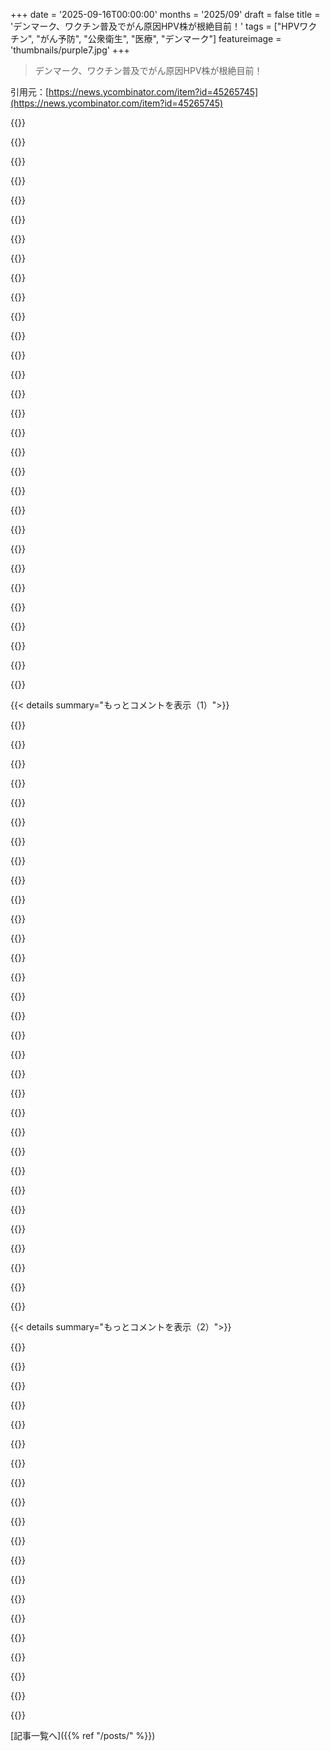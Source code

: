 +++
date = '2025-09-16T00:00:00'
months = '2025/09'
draft = false
title = 'デンマーク、ワクチン普及でがん原因HPV株が根絶目前！'
tags = ["HPVワクチン", "がん予防", "公衆衛生", "医療", "デンマーク"]
featureimage = 'thumbnails/purple7.jpg'
+++

> デンマーク、ワクチン普及でがん原因HPV株が根絶目前！

引用元：[https://news.ycombinator.com/item?id=45265745](https://news.ycombinator.com/item?id=45265745)




{{<matomeQuote body="もしUSに住んでるなら、年齢関係なくワクチン接種を考えてみて。俺の（かなり残念な）健康保険でカバーされたよ。2回（EDIT: 大人なら3回！）接種するだけ。男性も女性も推奨されてるんだ。" userName="pm90" createdAt="2025/09/16 19:40:13" color="#785bff">}}




{{<matomeQuote body="45歳以上には承認されてないよ。（知る限りでは）その年齢層で以前の曝露なしにリスクがある人がほとんどいないからね。基本的には離婚した人とか、長年のパートナーを亡くした人だけだろう。" userName="LorenPechtel" createdAt="2025/09/16 21:11:59" color="">}}




{{<matomeQuote body="そういえば、推奨接種年齢が40歳くらいまで引き上げられたって聞いたけど？喉頭がんは本当に嫌だよね。ワクチン接種しなよ。" userName="rtaylorgarlock" createdAt="2025/09/16 20:07:04" color="">}}




{{<matomeQuote body="こんなに包括的なワクチンなのに、なんで年齢制限があるんだろう？この病気の有名な症例はMichael Douglasじゃなかったっけ？" userName="sillyfluke" createdAt="2025/09/16 20:15:51" color="">}}




{{<matomeQuote body="「推奨」ではないけど、頼めばあなたのPCPはオフラベルで処方してくれるよ。とにかく聞いてみな。" userName="loeg" createdAt="2025/09/16 22:03:46" color="">}}




{{<matomeQuote body="実際は簡単じゃないよ。Safeway Pharmacyに行ったら、対象グループじゃないって理由でワクチンを打ってもらえなかった。One Medicalは1回400ドルの3回接種だって言ってた。たぶん家族を訪ねてインドに旅行して、ここでGardasilじゃなくてCervavacを打ってもらうな。向こうだと1回20ドルくらいだし。" userName="arjie" createdAt="2025/09/16 22:15:29" color="#38d3d3">}}




{{<matomeQuote body="ごめんけど、『オフラベルで接種しろ』とか『医者にパプアニューギニアから帰ってきたばかりで便に寄生虫がいるって言え』って言うのは、Covidにイベルメクチンを飲ませようとする人たちみたいに聞こえるよ。善意なのはわかるけど、USの医者は実際とても優秀だよ。" userName="pyuser583" createdAt="2025/09/16 22:58:12" color="">}}




{{<matomeQuote body="もし性的に活動的じゃないなら、それでも接種する価値はあるの？" userName="rogerrogerr" createdAt="2025/09/16 20:22:52" color="">}}




{{<matomeQuote body="率直に言うと：費用対効果だね。" userName="Fomite" createdAt="2025/09/16 20:37:57" color="">}}




{{<matomeQuote body="Walgreensの薬剤師が35歳の俺の彼女にHPVワクチンは「この歳じゃ無駄」だと叱ったんだ。彼女は粘って接種してもらったけど、薬剤師は彼女の動機まで疑ってたよ。ありえない対応だよね。俺が夫だって言えば違ったのかもだけど、将来他のパートナーがいないなんて考えるのはおかしいだろ。<br>HPVは広まってるし、すでに何かの株を持ってる可能性はある。でも、将来のパートナーの株でがんになる可能性もあるよね。この薬剤師の態度について誰か教えてくれたら嬉しい。俺は彼女に会うずっと前に接種してたし、男だけど薬剤師から何も言われなかったのに。" userName="copperx" createdAt="2025/09/17 11:24:16" color="#785bff">}}




{{<matomeQuote body="アメリカでは、USPSTFが推奨を決めるんだけど、彼らは決定にコストを明示的に考慮しないんだ。主に死亡率の減少に焦点を当てて、危害と利益を比較するよ。ほとんどの保険会社はUSPSTFの推奨に基づいて保険適用を決めるんだ。<br>https://www.cdc.gov/vaccines/vpd/hpv/hcp/recommendations.htm" userName="vharuck" createdAt="2025/09/16 21:45:23" color="#ff5c5c">}}




{{<matomeQuote body="カリフォルニアの地元の巨大薬局で、俺たちのアンチvaxxerの支配者たちがもはや推奨しないCOVIDワクチンについて聞いてみたんだ。どうやら、昔ながらの医療用マリファナカードを手に入れるのと同じくらい簡単らしいよ。州によって結果は違うけどね。カナダやメキシコに旅行する必要は（まだ）ないみたいだ。" userName="hedora" createdAt="2025/09/16 20:23:23" color="">}}




{{<matomeQuote body="HPVに過去に感染したか検査する方法ってあるのかな？俺がすでに抗体を持ってないってなったらかなり驚きだけど。まあ、でも結局は関係ないか。" userName="comrade1234" createdAt="2025/09/16 19:53:06" color="">}}




{{<matomeQuote body="CDCがBig Pharmaに取り込まれてるって疑ってるなら、「推奨される薬の費用は気にしない」って発言は、その疑いを決定づけるだろうね :)" userName="fsckboy" createdAt="2025/09/17 00:20:55" color="">}}




{{<matomeQuote body="うわー、陰謀論ってこんなに変わるんだね。クリントンがユニバーサルヘルスケアを提案した頃は、「デスパネル」が医療アクセスを管理するって恐れられてたっけ。CDCとFDAは安全性のためであって、コスト管理じゃないんだ。彼らはPharmaを規制しすぎて、Pharmaから苦情が出るくらいだよ！今や、反対側の陰謀論者が世論を賑わせてるみたいだね。" userName="epistasis" createdAt="2025/09/17 00:44:21" color="#38d3d3">}}




{{<matomeQuote body="それはすごい思い込みだと思うな—45歳以上の人がカジュアルセックスしないって本気で思ってるの？カジュアルセックスが減ることはあっても、統計的にはまだかなりの数だと思うけど。" userName="p1necone" createdAt="2025/09/16 21:45:14" color="">}}




{{<matomeQuote body="これは馬の駆虫剤を推奨するのとは全然違うんだ。その違いがわからないなら、ごめんね。" userName="loeg" createdAt="2025/09/16 23:11:44" color="">}}




{{<matomeQuote body="アメリカ人がすごく良い医者を持ってるって？医者が誰にどのワクチンをいつ打つか決めてるわけじゃないよ。RFK Jr.とか健康保険会社が決めてるんだ。" userName="iamtheworstdev" createdAt="2025/09/16 23:22:54" color="">}}




{{<matomeQuote body="1) もし妻が高リスク妊娠でワクチン接種できなかったなら、最初からCovidの最前線で働くべきじゃなかったんだよ。<br>2) 鏡を見て、’ワクチンを打つこと’をルーチンで議論の余地のないことじゃなく、文化戦争の政治的発言にしちゃった人たちを責めてみろよ。ワクチンが異論のないものだったら、医療免除も珍しく、議論の余地もなかったはずだ。" userName="bsder" createdAt="2025/09/16 21:47:10" color="">}}




{{<matomeQuote body="過去15年間、医者から勧められなかったことをRFK Jr.は騒いでるだけだ。主流の医療アドバイスを fringe position に変えるのはやめてくれよ。" userName="pyuser583" createdAt="2025/09/16 23:45:15" color="">}}




{{<matomeQuote body="デンマークでは、ある年齢以上の女性には勧められてないよ。年齢に関わらず接種する必要はないんだ。しばらく性行為経験がある女性には効果がないとされてるから、少女にだけ推奨されてるのさ。詳細はここで見てみて: https://www.ssi.dk/vaccinationer/boernevaccination/vaccinati....<br>結論: 効果がないかもしれないワクチンに急いで飛びつくなよ。まずは医者と相談して予約を取ってくれ。" userName="xkbarkar" createdAt="2025/09/17 06:47:12" color="#785bff">}}




{{<matomeQuote body="45歳以上でカジュアルなセックスをしてるなら、もうHPVに感染してる可能性が高いだろ。" userName="finghin" createdAt="2025/09/16 22:04:23" color="">}}




{{<matomeQuote body="大人には「手遅れだから接種するな」って言いながら、親には「’売春婦と奔放なゲイ男性向け’（RFK談）だから子供に接種させるな」って言うこの論理、マジ笑えるわ。" userName="malfist" createdAt="2025/09/17 12:09:49" color="">}}




{{<matomeQuote body="医者からは勧められてないよ。インターネットの知らない奴から医療アドバイスなんて聞かないし、医者の意見が一番だからね。どうこう言う気もないし、医者が勧めないなら接種しないよ。" userName="pyuser583" createdAt="2025/09/16 22:56:09" color="">}}




{{<matomeQuote body="ほとんどの国ではHPVワクチンはみんなに勧められてるんだ。アメリカだけは費用を払いたくないからって、そうじゃないんだよね。" userName="SchemaLoad" createdAt="2025/09/16 23:05:52" color="">}}




{{<matomeQuote body="はっきりした金銭的なインセンティブは陰謀論じゃないんだ: いつもお金を追うべき。それが陰謀論だと思うなら、それこそが陰謀論者だよ。" userName="fsckboy" createdAt="2025/09/17 01:20:16" color="">}}




{{<matomeQuote body="すごいね。オーストラリアは2035年までに子宮頸がんの根絶を目標にしてるし、もちろんHPVは陰茎がん、口腔がん、喉頭がん、肛門がんの大きな原因にもなってる。<br>うちの子どもたちはみんな学校で無料でワクチン接種を受けたよ。未だに世界でこの話が物議を醸してるなんて衝撃的だね。社会の質は、自国民をどうケアするかでよく分かるよ。" userName="shirro" createdAt="2025/09/17 02:29:04" color="#ff33a1">}}




{{<matomeQuote body="「社会の質は、[Nauruで人々を拘束したり | 亡命希望者を拒否したり | 先住民の世話をしなかったり] する方法でよく分かる」って言われたらどう反応するか考えてみてほしい。<br>君のコメントは一般化しすぎてて、挑発的か荒らしと受け取られる可能性があるよ。たぶん意図じゃないだろうけど、そう伝わってるって意識しておいてね。<br>「良い医療制度を持つ社会は栄える」みたいな言い方の方が良いかも。判断を下してる感じが少ないし、全てのアメリカ人をひとまとめにしないからね。内容には完全に同意なんだけど、ここでは形式だけ批判してるよ。" userName="illiac786" createdAt="2025/09/17 04:02:23" color="#ff5733">}}




{{<matomeQuote body="オーストラリアの先住民女性は、確かに一般人口よりもHPVと子宮頸がんのリスクが高いんだ。僕らはもっと頑張る必要があるけど、地方や遠隔地のコミュニティに質の高いサービスを提供するには課題もたくさんあるんだよ。何百万人もの人々が国をどう運営するかについて合意を得るのは簡単じゃないし、バカげたこともしばしば起こるね。<br>とにかく、デンマークはよくやった。オーストラリアも同じことを成功させようとしてるんだ。どうしてアメリカの話になったのかはよく分からないけど、みんな頑張ってね。" userName="shirro" createdAt="2025/09/17 04:56:43" color="#45d325">}}




{{<matomeQuote body="君が言うまで誰もアメリカのことなんて言ってなかったよ。" userName="boxed" createdAt="2025/09/17 05:59:43" color="">}}




{{< details summary="もっとコメントを表示（1）">}}

{{<matomeQuote body="文化的な誤解かもしれないね。大したことじゃないよ。同じ言語を使ってても、文化や影響が違うから難しいんだ。<br>アメリカでは、国内政治について何か言いたい時以外は、他の国について肯定的なことを言うのはあまり一般的じゃないのかもしれないね。僕は時々アメリカに深く批判的だけど、今回はそういう時じゃなかったんだ。<br>だから、はっきりさせておくけど、HPVの根絶と、ひいては一部のがんの撲滅は、人類にとって本当に崇高なことだし、オーストラリアやデンマークほど恵まれて裕福じゃない国も含めて、多くの国で追求されてるんだ。歴史的にアメリカもこのグループに含まれてたってことは、そこにもこのことに深く関心を持ってる人々がいるってことだよね。こういう公衆衛生プログラムに反対する人々は、どこにいても僕の意見ではただの悪だよ。" userName="shirro" createdAt="2025/09/17 07:25:23" color="#785bff">}}




{{<matomeQuote body="君の言ってる意味が分からないよ。僕の批判（繰り返すけど、形式に対する批判ね）が、親コメントがフランスを指していたとしても適用されないってこと？" userName="illiac786" createdAt="2025/09/17 06:08:46" color="">}}




{{<matomeQuote body="この発見、そして一般的にウイルスとがんの画期的な関連性は、2008年にノーベル賞を受賞したんだね。https://www.nobelprize.org/prizes/medicine/2008/press-releas..." userName="fifilura" createdAt="2025/09/17 05:22:27" color="#785bff">}}




{{<matomeQuote body="先進国で何が起きているか聞けてよかったよ。" userName="Animats" createdAt="2025/09/16 21:59:00" color="">}}




{{<matomeQuote body="RFK Jr.はちょっと偏見があるかもね。彼の反対運動は儲かってるみたいだよ。何年もMerck社を訴える法律事務所から紹介料をもらってるって、政府倫理局に提出された開示書類で明らかになってるんだ。詳細はここ見てね。<br>https://www.cbsnews.com/news/rfk-jr-confirmation-robert-f-ke..." userName="dmix" createdAt="2025/09/16 23:42:11" color="#ff5733">}}




{{<matomeQuote body="批判的な意見もちゃんと見るようにね。こういうのはオープンマインドで見て、もし何か納得いかないことがあったら、詳細を調べてみて！<br>https://www.youtube.com/watch?v=HqI_z1OcenQ" userName="MRson" createdAt="2025/09/17 05:05:05" color="">}}




{{<matomeQuote body="最近の研究だと、HPV感染中でもワクチンは少し役に立つらしいよ。J Clin Med (2023)を見てみて。「Effect of HPV Vaccination on Virus Disappearance in Cervical Samples of a Cohort of HPV-Positive Polish Patients」ってやつね。年齢制限は当てはまらないから、新しいパートナーができる可能性があれば大人でも打つべき！喉頭がんの原因の50%以上はHPVだし、男性も接種した方がいいよ。詳しいリンクはここ。<br>https://pinboard.in/u:pmigdal/t:hpv" userName="stared" createdAt="2025/09/17 09:00:28" color="#785bff">}}




{{<matomeQuote body="新しい性的パートナーがいなくても、ワクチンを打つべきだって！シャワーの床からも特定のHPV株に感染することがあるって最近知ったんだ。<br>https://dermnetnz.org/topics/non-sexually-acquired-human-pap..." userName="JayStavis" createdAt="2025/09/17 17:05:44" color="#38d3d3">}}




{{<matomeQuote body="接種の年齢基準は、費用対効果で社会的な影響が一番大きい層に焦点を当ててるからだよ。でも、徐々に広がるだろうし、多くの場所で個人でなら対象年齢外でも接種できるよ。イギリスだと、私立なら45歳まで、あるいは年齢制限なしで受けられるところもあるんだって（1回約180ポンド、2～3回）。" userName="vidarh" createdAt="2025/09/17 09:19:30" color="#ff5733">}}




{{<matomeQuote body="優先順位付けはすごく理にかなってるね。でもCDCのガイドラインは「26歳以上にはワクチン接種は推奨しない」ってなってて、これが現代の研究データと食い違ってるんだよ。医者もこれに従っちゃって、接種を勧めないことが多いんだよね。" userName="stared" createdAt="2025/09/17 15:13:38" color="#ff5c5c">}}




{{<matomeQuote body="感染済みの人への効果についてコメントしたかったんだけど、研究が見つからなかったから、間違ってたら嫌だから言わなかったんだ…" userName="tecleandor" createdAt="2025/09/18 08:53:34" color="">}}




{{<matomeQuote body="私の医者もそれ言ってた！あと、ChatGPTも似たような研究を見つけるのに役立ったよ。" userName="stared" createdAt="2025/09/19 11:11:49" color="">}}




{{<matomeQuote body="目標はHPV株をなくすことじゃなくて、子宮頸がんを減らすことだったんだよね。デンマークでは子宮頸がんが減ったのかな？もしそうなら、すごい成果だね！" userName="blindriver" createdAt="2025/09/16 19:25:31" color="">}}




{{<matomeQuote body="HPVは子宮頸部だけじゃなくて、外陰部、膣、陰茎、肛門、喉の奥にもがんを引き起こすことがあるんだよ。詳しくはCDCのサイトを見てみてね。<br>https://www.cdc.gov/hpv/about/cancers-caused-by-hpv.html" userName="JumpCrisscross" createdAt="2025/09/16 20:45:59" color="#ff5733">}}




{{<matomeQuote body="デンマークでHPV関連がんが減少してるってデータがあるみたいだよ。この論文に詳しいデータがあるよ: https://onlinelibrary.wiley.com/doi/full/10.1002/ijc.35081<br>ページの2／3くらい下にあるグラフを見ると、いくつかの年齢層で減少してるし、特に20～29歳のグループで激減してるのがわかるよ: https://onlinelibrary.wiley.com/cms/asset/fd3e820c-4610-4c4e..." userName="sjsdaiuasgdia" createdAt="2025/09/16 19:29:45" color="#ff33a1">}}




{{<matomeQuote body="感染してからがんになるまでってすごく時間がかかるから、まだ劇的な減少は期待できないかもね。でも、HPV株の検査ってパップスミアと同じくらいスクリーニングに役立つみたいだよ。" userName="LorenPechtel" createdAt="2025/09/16 21:20:07" color="">}}




{{<matomeQuote body="スコットランドではすでにすごく良い結果が出てるよ！この記事をチェックして: https://academic.oup.com/jnci/article/116/6/857/7577291?logi...<br>「12歳か13歳で免疫を受けた女性には、ワクチンの回数にかかわらず、浸潤性がんの症例は記録されなかった。」<br>「14歳から22歳で2価ワクチンを3回接種した女性は、ワクチン未接種の女性と比較して発生率が大幅に減少した。」<br>後者のグループでは、発生数が10万人あたり8.4件から3.2件に減ったんだって！" userName="grumbelbart2" createdAt="2025/09/17 05:53:43" color="#ff33a1">}}




{{<matomeQuote body="デンマークの疾病管理センターのワクチンに関するウェブページが、5年前のスウェーデンの研究にリンクしてるよ: https://www.nejm.org/doi/10.1056/NEJMoa1917338<br>でも、デンマーク独自の調査は今のところ見つからなかったな。" userName="jakobnissen" createdAt="2025/09/17 05:41:44" color="">}}




{{<matomeQuote body="もっと大事なのは、会話に貢献してないってことだよ。ただユーモアが欲しいなら、Redditに行った方がいい。ユーモアは歓迎だけど、中身があるべきだよね。" userName="Bjartr" createdAt="2025/09/16 21:26:04" color="">}}




{{<matomeQuote body="子宮頸がんはもう無くなるべきだよね。ほとんどのケースがオンコウイルス性だし、HPVの予防法もわかってるんだから。" userName="olivia-banks" createdAt="2025/09/17 04:39:19" color="#ff5c5c">}}




{{<matomeQuote body="これってオーストラリアでも同じ結論だったっけ？あそこでも子宮頸がんが記録的に減ったんだよね。男性もパートナーのために接種すべきだし、HPVは他にもいろんなガンを引き起こすからね。" userName="syntaxing" createdAt="2025/09/16 22:40:39" color="#ff33a1">}}




{{<matomeQuote body="Michael Douglasが喉頭がんはオーラルセックスによるHPV感染って言ってたよね、SNSで叩かれてたけどマジな話。金持ちのがん患者でよくやるWhole Genome Sequencingだと、HPVがHER2遺伝子を増幅させてるのが見つかることがあるんだ。HER2を標的とする薬は、乳がん以外にもあるよ。" userName="epistasis" createdAt="2025/09/17 03:13:48" color="#785bff">}}




{{<matomeQuote body="オーストラリアは2007年に女子、2013年に男子にHPVワクチンを導入したんだ。モデル分析だと、”根絶”はワクチンとスクリーニングプログラムの両方に頼ってるみたいだよ。<br>[1] https://www.cancercouncil.com.au/news/australian-success-sto...<br>[2] https://www.ncirs.org.au/sites/default/files/2022-07/HPV%20F...<br>[3] https://www.thelancet.com/journals/lanpub/article/PIIS2468-2..." userName="femto" createdAt="2025/09/16 23:05:32" color="#45d325">}}




{{<matomeQuote body="なのにドイツじゃ”年取りすぎ”って理由で、もう感染してるって勝手に決めつけられて接種できないんだよね。マジひどいシステムだよ。" userName="YeahThisIsMe" createdAt="2025/09/16 19:25:48" color="">}}




{{<matomeQuote body="ドイツの医者はStikoの勧告にガチガチで、それ以上の接種はなかなかしてくれないか、拒否される。マジで困るよ。うちの健康保険も26歳以下しかHPVワクチンをカバーしてくれないんだ。<br>https://www.sbk.org/beratung-leistungen/vorsorge-und-praeven..." userName="perlgeek" createdAt="2025/09/17 07:36:17" color="#ff5733">}}




{{<matomeQuote body="健康保険によるよ。俺の前の保険会社は、30歳のときに全額払い戻してくれたんだ。<br>https://www.entschiedengegenkrebs.de/vorbeugen/kostenerstatt... を見て、念のため保険会社にもメッセージで確認するのをおすすめするよ。" userName="dTP90pN" createdAt="2025/09/16 22:20:45" color="#ff5733">}}




{{<matomeQuote body="他のEU諸国でもだいたい似た感じだよ。オーストリアだと打てたけど、めちゃくちゃ高くて手が出なかったなぁ。" userName="odiroot" createdAt="2025/09/17 07:16:00" color="">}}




{{<matomeQuote body="デンマークならお金を払えばできるよ。俺、30代半ばで医者に処方箋頼んだんだ。ショットごとに薬局で買って医者に打ってもらってた。当時は10代の女の子は無料だったけど、今は10代の男の子も無料になってるよ。" userName="riggsdk" createdAt="2025/09/16 19:57:04" color="#ff33a1">}}




{{<matomeQuote body="HPVワクチンの接種対象の変遷は面白いね。最初は若い女性だけだったけど、HPV感染がいろんなガンと関連付けられるようになって、若い男性への接種が費用対効果の基準を超えたんだ。高齢者への接種が難しいのも、純粋な保護効果じゃなくて費用対効果の話なんだよ。" userName="Fomite" createdAt="2025/09/16 20:05:59" color="#785bff">}}




{{<matomeQuote body="マジかよ。このワクチンの記憶はあやふやだけど、「男には効かない」とか「自費だと高額」って言われてたのをハッキリ覚えてるよ。<br>でも、本来の目的って常に感染拡大を防ぐことだったはずだろ？" userName="whycome" createdAt="2025/09/17 04:52:57" color="">}}

{{</details>}}




{{< details summary="もっとコメントを表示（2）">}}

{{<matomeQuote body="個人の視点から見れば、めっちゃ費用対効果が高いぜ！<br>たとえ集団全体としてはそこまでじゃなくてもね。" userName="DownGoat" createdAt="2025/09/17 06:45:49" color="">}}




{{<matomeQuote body="「個人的な視点」って、特定の高リスク（または高収入）な人の視点ってこと？<br>それとも、個々人みんなの視点って意味？" userName="kgwgk" createdAt="2025/09/17 11:08:03" color="">}}




{{<matomeQuote body="ワクチン展開の費用だけじゃないんだよな。<br>対象の層で検査も必要だけど、健康な人だと基準がすごく高いんだ。<br>例えば45歳以上の男性みたいに感染に関わる可能性が低い層だと、ワクチンの提供じゃなくて検査自体が費用対効果を満たさないってこともありえるんだぜ。" userName="respondo2134" createdAt="2025/09/16 22:42:41" color="#ff33a1">}}




{{<matomeQuote body="その通りだな。<br>HPVに関しては、臨床試験が始まる前から、これは良いアイデアだってことを示すモデリング研究があったんだ。" userName="Fomite" createdAt="2025/09/17 03:07:05" color="">}}




{{<matomeQuote body="大体そうだな。<br>かかりつけ医に聞いたら、薬局で自費でワクチンを買って、先生が接種してくれるって話だったよ。" userName="bartman" createdAt="2025/09/16 19:38:20" color="">}}




{{<matomeQuote body="このワクチンの歴史ってこんな感じだったと思うよ。<br>高価だから最初は子宮頸がん対策として女性向けに導入されたけど、HPVは男性にも喉のがんとして女性の約半分の割合で影響するんだ。<br>つまり男性へのメリットも女性とほぼ同じなのに、節約のために女性だけに接種されてたってことだね。<br>全ての子供が接種すべきだよ。<br>編集：HPV関連がんの年間発生率は、女性が10万人あたり約15.9件、男性が約9.3件だよ。<br>編集2：重症度調整後のHPV関連がんの負担（DALYs）は、男性が10万人あたり約135、女性が約125で、男性の方が大きいんだ。" userName="m101" createdAt="2025/09/17 11:22:21" color="#785bff">}}




{{<matomeQuote body="君が言ってる理由で、HPVワクチンは6年前から男の子や男性向けの政府予防接種プログラムに入ったんだよ。<br>数年前はHPVワクチンに関して不安を煽るような動きがあったから、この変化は個人的にすごく嬉しいね。" userName="holm" createdAt="2025/09/17 11:56:21" color="#38d3d3">}}




{{<matomeQuote body="もし既に感染しちゃってる場合でも、ワクチンって効果あるの？" userName="everdrive" createdAt="2025/09/16 19:30:09" color="">}}




{{<matomeQuote body="HPVにはいろんな株があるから、ほとんどの人は全ての株に感染してるわけじゃないんだよ。<br>参考：https://www.health.harvard.edu/diseases-and-conditions/by_th..." userName="abirch" createdAt="2025/09/16 19:36:58" color="#45d325">}}




{{<matomeQuote body="ワクチンって、全ての株に効くの？" userName="mrheosuper" createdAt="2025/09/17 02:11:10" color="">}}




{{<matomeQuote body="がんと関係する株だけに絞って開発されたんだって。全ての株に対応するのは難しかっただろうし、接種率も上がらなかったかもね。あと、アメリカでは「コンドームなしでセックスしていいって誤解させる」って誤った認識のせいで、ワクチンの普及がすごく遅れてるんだ。" userName="epistasis" createdAt="2025/09/17 03:18:06" color="#38d3d3">}}




{{<matomeQuote body="いや、がんに最も関連する株がターゲットだよ。" userName="Fomite" createdAt="2025/09/17 03:21:02" color="">}}




{{<matomeQuote body="可能性としてはね。HPV感染症は時間とともに治るし、色々な株があるから。" userName="Fomite" createdAt="2025/09/16 19:49:00" color="">}}




{{<matomeQuote body="それはすごく興味深いね。HPVによる子宮頸がん（や他のがん）のリスクって、どれだけ再感染するかと関係あるってこと？つまり、大学で一度HPVにかかった人が一生HPVを持ってるわけじゃない？そして、繰り返し再感染する人よりがんのリスクは低いってこと？合ってる？" userName="everdrive" createdAt="2025/09/16 20:39:48" color="#ff5733">}}




{{<matomeQuote body="https://www.hpvworld.com/articles/the-frequency-of-hpv-infec...すごく一般的だけど、ほとんどの人は数年でウイルスを排除して、感染に気づかないことさえあるよ。排除にかかる時間は個人差があって、体の免疫反応次第なんだ。ウイルスを排除せずにいる期間が長いほど、がんのリスクは高まるんだって。" userName="pitpatagain" createdAt="2025/09/16 21:06:37" color="#ff33a1">}}




{{<matomeQuote body="＞大学で一度HPVにかかった人が一生HPVを持ってるわけじゃないよ。ウイルス排除までの期間は個人差があるんだ。そう、排除が遅いことと、感染回数が多いことの両方がリスク増加と関係してるんだ。" userName="Fomite" createdAt="2025/09/16 20:45:20" color="#ff5733">}}




{{<matomeQuote body="暴露後にワクチンを打って、既存の感染症と戦うのを助けるって話を聞いたことがあるよ。HPVは自然に治るはずだから、最初に聞いた時は少し変だと思ったけどね。" userName="giantg2" createdAt="2025/09/16 19:33:01" color="">}}




{{<matomeQuote body="とにかく、できるだけ早くウイルスを排除することが重要なんだ。" userName="Fomite" createdAt="2025/09/16 19:49:21" color="">}}




{{<matomeQuote body="ある意味ではノーだね。だから、まだ性的に活動的じゃない小さい子供にワクチンを打つんだ。でも、今のHPVワクチンは多くの株に対応してるから（最初は2価、デンマークは4価、今は9価）、たとえすでに感染してる株が防げなくても、体がまだ遭遇してない株から保護されることで、かなりの恩恵が得られる可能性は十分にあるよ。" userName="tialaramex" createdAt="2025/09/16 19:43:24" color="#ff5733">}}

{{</details>}}



[記事一覧へ]({{% ref "/posts/" %}})
